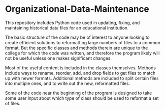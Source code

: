 # Organizational-Data-Maintenance
This repository includes Python code used in updating, fixing, and maintaining historical data files for an educational institution.

The basic structure of the code may be of interest to anyone looking to create efficient solutions to reformatting large numbers of files to a common format. But the specific classes and methods therein are unique to the college for which the code was written, and therefore the program likely will not be useful unless one makes significant changes.

Most of the useful content is included in the classes themselves. Methods include ways to rename, reorder, add, and drop fields to get files to match up with newer formats. Additional methods are included to split certain files into multiple ones, and to write out the new, reformatted files.

Some of the code near the beginning of the program is designed to take some user input about which 
type of class should be used to reformat a set of files.

